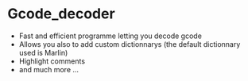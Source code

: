 # Gcode_decoder

- Fast and efficient programme letting you decode gcode
- Allows you also to add custom dictionnarys (the default dictionnary used is Marlin)
- Highlight comments
- and much more ...
